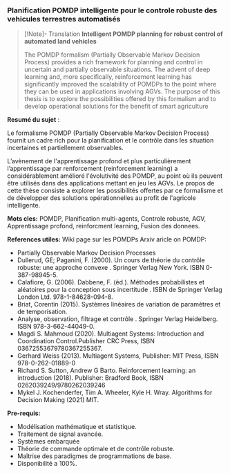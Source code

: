 

  
### Planification POMDP intelligente pour le controle robuste des vehicules terrestres automatisés
  
> [!Note]- Translation
> **Intelligent POMDP planning for robust control of automated land vehicles**
> 
> The POMDP formalism (Partially Observable Markov Decision Process) provides a rich framework for planning and control in uncertain and partially observable situations. The advent of deep learning and, more specifically, reinforcement learning has significantly improved the scalability of POMDPs to the point where they can be used in applications involving AGVs. The purpose of this thesis is to explore the possibilities offered by this formalism and to develop operational solutions for the benefit of smart agriculture


**Resumé du sujet** :

Le formalisme POMDP (Partially Observable Markov Decision Process) fournit un cadre rich pour la planification et le contrôle dans les situation incertaines et partiellement observables.

L’avènement de l'apprentissage profond et plus particulièrement l’apprentissage par renforcement (reinforcement learning) a considérablement amélioré l'évolutivité des POMDP, au point où ils peuvent être utilisés dans des applications mettant en jeu les AGVs. Le propos de cette thèse consiste a explorer les possibilités offertes par ce formalisme et de développer des solutions opérationnelles au profit de l'agricole intelligente.

**Mots cles:** POMDP, Planification multi-agents, Controle robuste, AGV, Apprentissage profond, reinforcment learning, Fusion des donnees.

**References utiles:**
Wiki page sur les POMDPs
Arxiv aricle on POMDP: 
- Partially Observable Markov Decision Processes 
- Dullerud, GE; Paganini, F. (2000). Un cours de théorie du contrôle robuste: une approche convexe . Springer Verlag New York. ISBN 0-387-98945-5.
- Calafiore, G. (2006). Dabbene, F. (éd.). Méthodes probabilistes et aléatoires pour la conception sous incertitude . ISBN de Springer Verlag London Ltd. 978-1-84628-094-8.
- Briat, Corentin (2015). Systèmes linéaires de variation de paramètres et de temporisation.
- Analyse, observation, filtrage et contrôle . Springer Verlag Heidelberg. ISBN 978-3-662-44049-0.
- Magdi S. Mahmoud (2020). Multiagent Systems: Introduction and Coordination Control.Publisher CRC Press, ISBN 03672553679780367255367.
- Gerhard Weiss (2013). Multiagent Systems, Publisher: MIT Press, ISBN 978-0-262-01889-0
- Richard S. Sutton, Andrew G Barto. Reinforcement learning: an introduction (2018). Publisher: Bradford Book, ISBN 0262039249/9780262039246
- Mykel J. Kochenderfer, Tim A. Wheeler, Kyle H. Wray. Algorithms for Decision Making (2021) MIT.

**Pre-requis:**
- Modélisation mathématique et statistique.
- Traitement de signal avancée.
- Systèmes embarquée
- Théorie de commande optimale et de contrôle robuste.
- Maîtrise des paradigmes de programmations de base.
- Disponibilité a 100%.